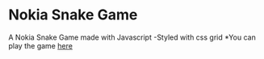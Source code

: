 # Nokia Snake Game
A Nokia Snake Game made with Javascript
-Styled with css grid
*You can play the game [here](https://onanuviie.github.io/Nokia-Snake-Game/)
